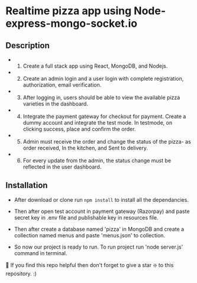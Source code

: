 # Realtime pizza app using Node-express-mongo-socket.io

## Description 

- 1. Create a full stack app using React, MongoDB, and Nodejs.

- 2. Create an admin login and a user login with complete registration, authorization, email verification.

- 3. After logging in, users should be able to view the available pizza varieties in the dashboard.

- 4. Integrate the payment gateway for checkout for payment. Create a dummy account and integrate the test mode. In testmode, on clicking success, place and confirm the order.

- 5. Admin must receive the order and change the status of the pizza- as order received, In the kitchen, and Sent to delivery.

- 6. For every update from the admin, the status change must be reflected in the user dashboard.


## Installation 

- After download or clone run `npm install` to install all the dependancies.

- Then after open test account in payment gateway (Razorpay) and paste secret key in .env file and publishable key in resources file. 

- Then after create a database named 'pizza' in MongoDB and create a collection named menus and paste 'menus.json' to collection. 

- So now our project is ready to run. To run project run 'node server.js' command in terminal.

🙏 If you find this repo helpful then don't forget to give a star ❇️ to this repository. :)
